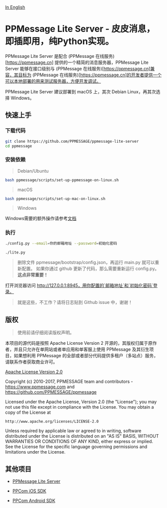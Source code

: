[In English](/README.md)

# PPMessage Lite Server - 皮皮消息，即插即用，纯Python实现。

PPMessage Lite Server 是配合 (PPMessage 在线服务)[https://ppmessage.cn] 提供的一个精简的消息服务器，PPMessage Lite Server 能够在接口级别与 (PPMessage 在线服务)[https://ppmessage.cn]兼容，其目标为 (PPMessage 在线服务)[https://ppmessage.cn]的开发者提供一个可以本地部署的用来测试服务器，方便开发调试。

PPMessage Lite Server 建议部署到 macOS 上，其次 Debian Linux，再其次选择 Windows。


## 快速上手

### 下载代码

```bash
git clone https://github.com/PPMESSAGE/ppmessage-lite-server
cd ppmessage
```

### 安装依赖

> Debian/Ubuntu

```bash
bash ppmessage/scripts/set-up-ppmessage-on-linux.sh
```

> macOS


```bash
bash ppmessage/scripts/set-up-mac-on-linux.sh
```

> Windows

Windows需要的额外操作请参考[文档](install-ppmessage-on-windows.md)

### 执行


```bash
./config.py --email=你的邮箱地址 --password=初始化密码
```

```bash
./lite.py
```

> 删除文件 ppmessage/bootstrap/config.json，再运行 main.py 就可以重新配置。
> 如果你通过 github 更新了代码，那么需要重新运行 config.py。<strong>这点非常重要！</strong>

打开浏览器访问 http://127.0.0.1:8945，用你配置的`邮箱地址`和`初始化密码`登录。

> 就是这些，不工作？请将日志贴到 Github issue 中，谢谢！

## 版权 

> 使用前请仔细阅读版权声明。

本项目的源代码是按照 Apache License Version 2 开源的，其版权归属于原作者，并且只允许在单网站或者单应用和单客服上使用 PPMessage 及其衍生项目，如果想利用 PPMessage 的全部或者部分代码提供多租户（多站点）服务，请联系作者获取商业许可。

[Apache License Version 2.0](http://www.apache.org/licenses/LICENSE-2.0)

Copyright (c) 2010-2017, PPMESSAGE team and contributors - https://www.ppmessage.com and https://github.com/PPMESSAGE/ppmessage

Licensed under the Apache License, Version 2.0 (the "License");
you may not use this file except in compliance with the License.
You may obtain a copy of the License at

    http://www.apache.org/licenses/LICENSE-2.0

Unless required by applicable law or agreed to in writing, software
distributed under the License is distributed on an "AS IS" BASIS,
WITHOUT WARRANTIES OR CONDITIONS OF ANY KIND, either express or implied.
See the License for the specific language governing permissions and
limitations under the License.



## 其他项目

* [PPMessage Lite Server](https://github.com/PPMESSAGE/ppmessage-lite-server)

* [PPCom iOS SDK](https://github.com/PPMESSAGE/ppcom-ios-sdk)

* [PPCom Android SDK](https://github.com/PPMESSAGE/ppcom-android-sdk)
